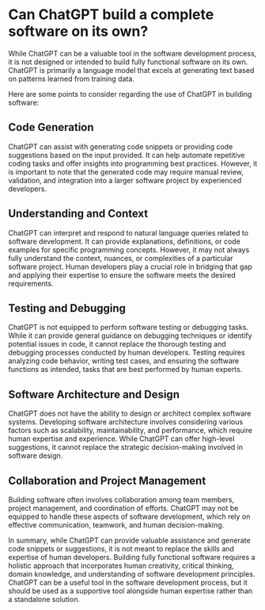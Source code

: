 # Can ChatGPT build a complete software on its own?

While ChatGPT can be a valuable tool in the software development process, it is not designed or intended to build fully functional software on its own. ChatGPT is primarily a language model that excels at generating text based on patterns learned from training data.

Here are some points to consider regarding the use of ChatGPT in building software:

## Code Generation

ChatGPT can assist with generating code snippets or providing code suggestions based on the input provided. It can help automate repetitive coding tasks and offer insights into programming best practices. However, it is important to note that the generated code may require manual review, validation, and integration into a larger software project by experienced developers.

## Understanding and Context

ChatGPT can interpret and respond to natural language queries related to software development. It can provide explanations, definitions, or code examples for specific programming concepts. However, it may not always fully understand the context, nuances, or complexities of a particular software project. Human developers play a crucial role in bridging that gap and applying their expertise to ensure the software meets the desired requirements.

## Testing and Debugging

ChatGPT is not equipped to perform software testing or debugging tasks. While it can provide general guidance on debugging techniques or identify potential issues in code, it cannot replace the thorough testing and debugging processes conducted by human developers. Testing requires analyzing code behavior, writing test cases, and ensuring the software functions as intended, tasks that are best performed by human experts.

## Software Architecture and Design

ChatGPT does not have the ability to design or architect complex software systems. Developing software architecture involves considering various factors such as scalability, maintainability, and performance, which require human expertise and experience. While ChatGPT can offer high-level suggestions, it cannot replace the strategic decision-making involved in software design.

## Collaboration and Project Management

Building software often involves collaboration among team members, project management, and coordination of efforts. ChatGPT may not be equipped to handle these aspects of software development, which rely on effective communication, teamwork, and human decision-making.

In summary, while ChatGPT can provide valuable assistance and generate code snippets or suggestions, it is not meant to replace the skills and expertise of human developers. Building fully functional software requires a holistic approach that incorporates human creativity, critical thinking, domain knowledge, and understanding of software development principles. ChatGPT can be a useful tool in the software development process, but it should be used as a supportive tool alongside human expertise rather than a standalone solution.
